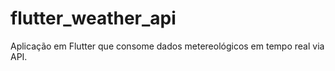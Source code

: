 # flutter_weather_api
 Aplicação em Flutter que consome dados metereológicos em tempo real via API.

